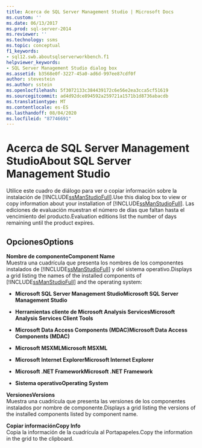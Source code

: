 ```yaml
---
title: Acerca de SQL Server Management Studio | Microsoft Docs
ms.custom: ''
ms.date: 06/13/2017
ms.prod: sql-server-2014
ms.reviewer: ''
ms.technology: ssms
ms.topic: conceptual
f1_keywords:
- sql12.swb.aboutsqlserverworkbench.f1
helpviewer_keywords:
- SQL Server Management Studio dialog box
ms.assetid: b3568e0f-3227-45a0-ad6d-997ee87cdf0f
author: stevestein
ms.author: sstein
ms.openlocfilehash: 5f3072133c384439172c6e56e2ea3cca5cf51619
ms.sourcegitcommit: ad4d92dce894592a259721a1571b1d8736abacdb
ms.translationtype: MT
ms.contentlocale: es-ES
ms.lasthandoff: 08/04/2020
ms.locfileid: "87746691"
---
```

# <a name="about-sql-server-management-studio"></a><span data-ttu-id="00b40-102">Acerca de SQL Server Management Studio</span><span class="sxs-lookup"><span data-stu-id="00b40-102">About SQL Server Management Studio</span></span>
  <span data-ttu-id="00b40-103">Utilice este cuadro de diálogo para ver o copiar información sobre la instalación de [!INCLUDE[ssManStudioFull](../../includes/ssmanstudiofull-md.md)].</span><span class="sxs-lookup"><span data-stu-id="00b40-103">Use this dialog box to view or copy information about your installation of [!INCLUDE[ssManStudioFull](../../includes/ssmanstudiofull-md.md)].</span></span> <span data-ttu-id="00b40-104">Las ediciones de evaluación muestran el número de días que faltan hasta el vencimiento del producto.</span><span class="sxs-lookup"><span data-stu-id="00b40-104">Evaluation editions list the number of days remaining until the product expires.</span></span>  
  
## <a name="options"></a><span data-ttu-id="00b40-105">Opciones</span><span class="sxs-lookup"><span data-stu-id="00b40-105">Options</span></span>  
 <span data-ttu-id="00b40-106">**Nombre de componente**</span><span class="sxs-lookup"><span data-stu-id="00b40-106">**Component Name**</span></span>  
 <span data-ttu-id="00b40-107">Muestra una cuadrícula que presenta los nombres de los componentes instalados de [!INCLUDE[ssManStudioFull](../../includes/ssmanstudiofull-md.md)] y del sistema operativo.</span><span class="sxs-lookup"><span data-stu-id="00b40-107">Displays a grid listing the names of the installed components of [!INCLUDE[ssManStudioFull](../../includes/ssmanstudiofull-md.md)] and the operating system:</span></span>  
  
-   <span data-ttu-id="00b40-108">**Microsoft SQL Server Management Studio**</span><span class="sxs-lookup"><span data-stu-id="00b40-108">**Microsoft SQL Server Management Studio**</span></span>  
  
-   <span data-ttu-id="00b40-109">**Herramientas cliente de Microsoft Analysis Services**</span><span class="sxs-lookup"><span data-stu-id="00b40-109">**Microsoft Analysis Services Client Tools**</span></span>  
  
-   <span data-ttu-id="00b40-110">**Microsoft Data Access Components (MDAC)**</span><span class="sxs-lookup"><span data-stu-id="00b40-110">**Microsoft Data Access Components (MDAC)**</span></span>  
  
-   <span data-ttu-id="00b40-111">**Microsoft MSXML**</span><span class="sxs-lookup"><span data-stu-id="00b40-111">**Microsoft MSXML**</span></span>  
  
-   <span data-ttu-id="00b40-112">**Microsoft Internet Explorer**</span><span class="sxs-lookup"><span data-stu-id="00b40-112">**Microsoft Internet Explorer**</span></span>  
  
-   <span data-ttu-id="00b40-113">**Microsoft .NET Framework**</span><span class="sxs-lookup"><span data-stu-id="00b40-113">**Microsoft .NET Framework**</span></span>  
  
-   <span data-ttu-id="00b40-114">**Sistema operativo**</span><span class="sxs-lookup"><span data-stu-id="00b40-114">**Operating System**</span></span>  
  
 <span data-ttu-id="00b40-115">**Versiones**</span><span class="sxs-lookup"><span data-stu-id="00b40-115">**Versions**</span></span>  
 <span data-ttu-id="00b40-116">Muestra una cuadrícula que presenta las versiones de los componentes instalados por nombre de componente.</span><span class="sxs-lookup"><span data-stu-id="00b40-116">Displays a grid listing the versions of the installed components listed by component name.</span></span>  
  
 <span data-ttu-id="00b40-117">**Copiar información**</span><span class="sxs-lookup"><span data-stu-id="00b40-117">**Copy Info**</span></span>  
 <span data-ttu-id="00b40-118">Copia la información de la cuadrícula al Portapapeles.</span><span class="sxs-lookup"><span data-stu-id="00b40-118">Copy the information in the grid to the clipboard.</span></span>  
  
  
